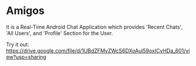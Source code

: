 # Amigos
It is a Real-Time Android Chat Application which provides 'Recent Chats', 'All Users', and 'Profile' Section for the User.

Try it out:
https://drive.google.com/file/d/1UBdZFMvZWcS6DXoAul59oxICvHDa_601/view?usp=sharing
